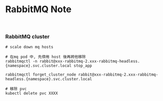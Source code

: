 # RabbitMQ Note
<br>

### RabbitMQ cluster
```
# scale down mq hosts

# 在mq pod 中, 先停用 host 後再將他移除
rabbitmqctl -n rabbit@xxx-rabbitmq-2.xxx-rabbitmq-headless.{namespace}.svc.cluster.local stop_app

rabbitmqctl forget_cluster_node rabbit@xxx-rabbitmq-2.xxx-rabbitmq-headless.{namespace}.svc.cluster.local

# 移除 pvc
kubectl delete pvc XXXX

```

